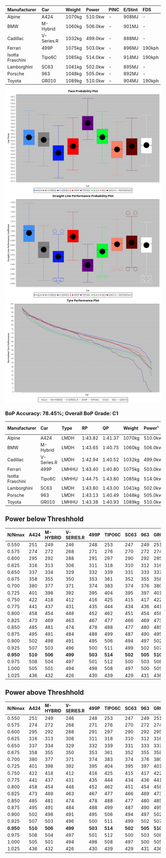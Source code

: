 | Manufacturer     | Car        | Weight | Power   | PINC    | E/Stint | FDS     |
|:-|:-|:-|:-|:-|:-|:-|
| Alpine           | A424       | 1070kg | 510.0kw |    -    | 908MJ   |    -    |
| BMW              | M-Hybrid   | 1060kg | 506.0kw |    -    | 901MJ   |    -    |
| Cadillac         | V-Series.R | 1032kg | 499.0kw |    -    | 888MJ   |    -    |
| Ferrari          | 499P       | 1075kg | 503.0kw |    -    | 896MJ   | 190kph  |
| Isotta Fraschini | Tipo6C     | 1085kg | 514.0kw |    -    | 914MJ   | 190kph  |
| Lamborghini      | SC63       | 1041kg | 502.0kw |    -    | 895MJ   |    -    |
| Porsche          | 963        | 1048kg | 505.0kw |    -    | 892MJ   |    -    |
| Toyota           | GR010      | 1089kg | 510.0kw |    -    | 904MJ   | 190kph  |

![PACECHART](./IMG/OFFICIAL.png)
![STRAIGHTLINEPERFORMANCECHART](./IMG/OFFICIAL_sp.png)
![TYREPERFORMANCECHART](./IMG/OFFICIAL_tw.png)

### BoP Accuracy: 78.45%; Overall BoP Grade: C1
| Manufacturer     | Car        | Type  | RP      | QP      | Weight | Power¹  | Threshhold | PINC    | Power²   | E/Stint | AVG Vmax  | FDS     | RDLC | L/Stint | BOP-Grade | Model Accuracy | Model Points | Match%  | SimDiff |
|:-|:-|:-|:-|:-|:-|:-|:-|:-|:-|:-|:-|:-|:-|:-|:-|:-|:-|:-|:-|
| Alpine           | A424       | LMDH  | 1:43.82 | 1:41.37 | 1070kg | 510.0kw | 0.0kph     |    -    | 510.00kw |  908MJ  | 296.45kph |    -    | 0.98 | 33      | +B1       | 86.43%         | 618          | 85.58%  | ±0.14s  |
| BMW              | M-Hybrid   | LMDH  | 1:43.65 | 1:40.75 | 1060kg | 506.0kw | 0.0kph     |    -    | 506.00kw |  901MJ  | 293.89kph |    -    | 1.00 | 33      | +A2       | 93.77%         | 1672         | 91.24%  | ±0.08s  |
| Cadillac         | V-Series.R | LMDH  | 1:42.94 | 1:40.52 | 1032kg | 499.0kw | 0.0kph     |    -    | 499.00kw |  888MJ  | 292.36kph |    -    | 1.03 | 33      | -C2       | 83.12%         | 1921         | 70.74%  | ±0.22s  |
| Ferrari          | 499P       | LMHHU | 1:43.40 | 1:40.80 | 1075kg | 503.0kw | 0.0kph     |    -    | 503.00kw |  896MJ  | 294.65kph | 190kph  | 1.02 | 33      | ~A1       | 69.49%         | 1950         | 100.00% | ±0.01s  |
| Isotta Fraschini | Tipo6C     | LMHHU | 1:44.75 | 1:43.80 | 1085kg | 514.0kw | 0.0kph     |    -    | 514.00kw |  914MJ  | 291.12kph | 190kph  | 1.02 | 33      | +Ω1       | 73.56%         | 64           | 9.97%   | ±0.16s  |
| Lamborghini      | SC63       | LMDH  | 1:43.80 | 1:43.00 | 1041kg | 502.0kw | 0.0kph     |    -    | 502.00kw |  895MJ  | 294.01kph |    -    | 1.05 | 33      | +B1       | 95.82%         | 459          | 86.37%  | ±0.13s  |
| Porsche          | 963        | LMDH  | 1:43.13 | 1:40.49 | 1048kg | 505.0kw | 0.0kph     |    -    | 505.00kw |  892MJ  | 294.87kph |    -    | 1.01 | 33      | -B2       | 81.02%         | 5243         | 83.68%  | ±0.18s  |
| Toyota           | GR010      | LMHHU | 1:43.38 | 1:40.93 | 1089kg | 510.0kw | 0.0kph     |    -    | 510.00kw |  904MJ  | 293.52kph | 190kph  | 1.00 | 33      | ~A1       | 73.70%         | 2701         | 100.00% | ±0.23s  |

## Power below Threshhold
| N/Nmax    | A424    | M-HYBRID | V-SERIES.R | 499P    | TIPO6C  | SC63    | 963     | GR010   |
|:-|:-|:-|:-|:-|:-|:-|:-|:-|
|  0.550    |  251    |  249     |  246       |  248    |  253    |  247    |  249    |  251    |
|  0.575    |  274    |  272     |  268       |  271    |  276    |  270    |  272    |  274    |
|  0.600    |  295    |  292     |  288       |  291    |  297    |  290    |  292    |  295    |
|  0.625    |  316    |  313     |  308       |  311    |  318    |  310    |  312    |  316    |
|  0.650    |  337    |  334     |  329       |  332    |  339    |  331    |  333    |  337    |
|  0.675    |  358    |  355     |  350       |  353    |  361    |  352    |  355    |  358    |
|  0.700    |  380    |  377     |  371       |  374    |  383    |  374    |  376    |  380    |
|  0.725    |  401    |  398     |  392       |  395    |  404    |  395    |  397    |  401    |
|  0.750    |  422    |  418     |  412       |  416    |  425    |  415    |  417    |  422    |
|  0.775    |  441    |  437     |  431       |  435    |  444    |  434    |  436    |  441    |
|  0.800    |  458    |  454     |  448       |  452    |  462    |  451    |  454    |  458    |
|  0.825    |  473    |  469     |  463       |  467    |  477    |  466    |  469    |  473    |
|  0.850    |  485    |  481     |  474       |  478    |  488    |  477    |  480    |  485    |
|  0.875    |  495    |  491     |  484       |  488    |  499    |  487    |  490    |  495    |
|  0.900    |  502    |  498     |  491       |  495    |  506    |  494    |  497    |  502    |
|  0.925    |  507    |  503     |  496       |  500    |  511    |  499    |  502    |  507    |
| **0.950** | **510** | **506**  | **499**    | **503** | **514** | **502** | **505** | **510** |
|  0.975    |  508    |  504     |  497       |  501    |  512    |  500    |  503    |  508    |
|  1.000    |  505    |  501     |  494       |  498    |  508    |  497    |  500    |  505    |
|  1.025    |  436    |  432     |  426       |  430    |  439    |  429    |  431    |  436    |

## Power above Threshhold
| N/Nmax    | A424    | M-HYBRID | V-SERIES.R | 499P    | TIPO6C  | SC63    | 963     | GR010   |
|:-|:-|:-|:-|:-|:-|:-|:-|:-|
|  0.550    |  251    |  249     |  246       |  248    |  253    |  247    |  249    |  251    |
|  0.575    |  274    |  272     |  268       |  271    |  276    |  270    |  272    |  274    |
|  0.600    |  295    |  292     |  288       |  291    |  297    |  290    |  292    |  295    |
|  0.625    |  316    |  313     |  308       |  311    |  318    |  310    |  312    |  316    |
|  0.650    |  337    |  334     |  329       |  332    |  339    |  331    |  333    |  337    |
|  0.675    |  358    |  355     |  350       |  353    |  361    |  352    |  355    |  358    |
|  0.700    |  380    |  377     |  371       |  374    |  383    |  374    |  376    |  380    |
|  0.725    |  401    |  398     |  392       |  395    |  404    |  395    |  397    |  401    |
|  0.750    |  422    |  418     |  412       |  416    |  425    |  415    |  417    |  422    |
|  0.775    |  441    |  437     |  431       |  435    |  444    |  434    |  436    |  441    |
|  0.800    |  458    |  454     |  448       |  452    |  462    |  451    |  454    |  458    |
|  0.825    |  473    |  469     |  463       |  467    |  477    |  466    |  469    |  473    |
|  0.850    |  485    |  481     |  474       |  478    |  488    |  477    |  480    |  485    |
|  0.875    |  495    |  491     |  484       |  488    |  499    |  487    |  490    |  495    |
|  0.900    |  502    |  498     |  491       |  495    |  506    |  494    |  497    |  502    |
|  0.925    |  507    |  503     |  496       |  500    |  511    |  499    |  502    |  507    |
| **0.950** | **510** | **506**  | **499**    | **503** | **514** | **502** | **505** | **510** |
|  0.975    |  508    |  504     |  497       |  501    |  512    |  500    |  503    |  508    |
|  1.000    |  505    |  501     |  494       |  498    |  508    |  497    |  500    |  505    |
|  1.025    |  436    |  432     |  426       |  430    |  439    |  429    |  431    |  436    |
